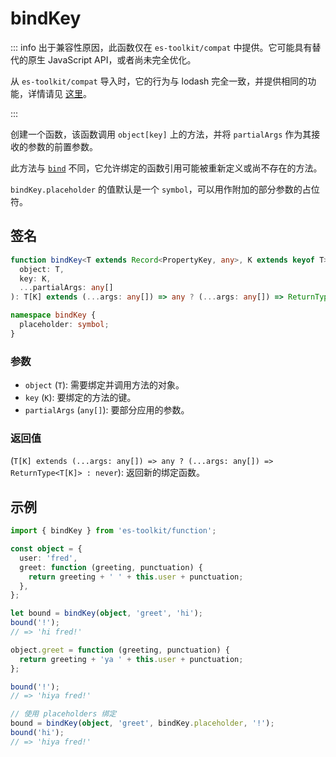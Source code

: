 # bindKey

::: info
出于兼容性原因，此函数仅在 `es-toolkit/compat` 中提供。它可能具有替代的原生 JavaScript API，或者尚未完全优化。

从 `es-toolkit/compat` 导入时，它的行为与 lodash 完全一致，并提供相同的功能，详情请见 [这里](../../../compatibility.md)。

:::

创建一个函数，该函数调用 `object[key]` 上的方法，并将 `partialArgs` 作为其接收的参数的前置参数。

此方法与 [`bind`](./bind.md) 不同，它允许绑定的函数引用可能被重新定义或尚不存在的方法。

`bindKey.placeholder` 的值默认是一个 `symbol`，可以用作附加的部分参数的占位符。

## 签名

```typescript
function bindKey<T extends Record<PropertyKey, any>, K extends keyof T>(
  object: T,
  key: K,
  ...partialArgs: any[]
): T[K] extends (...args: any[]) => any ? (...args: any[]) => ReturnType<T[K]> : never;

namespace bindKey {
  placeholder: symbol;
}
```

### 参数

- `object` (`T`): 需要绑定并调用方法的对象。
- `key` (`K`): 要绑定的方法的键。
- `partialArgs` (`any[]`): 要部分应用的参数。

### 返回值

(`T[K] extends (...args: any[]) => any ? (...args: any[]) => ReturnType<T[K]> : never`): 返回新的绑定函数。

## 示例

```typescript
import { bindKey } from 'es-toolkit/function';

const object = {
  user: 'fred',
  greet: function (greeting, punctuation) {
    return greeting + ' ' + this.user + punctuation;
  },
};

let bound = bindKey(object, 'greet', 'hi');
bound('!');
// => 'hi fred!'

object.greet = function (greeting, punctuation) {
  return greeting + 'ya ' + this.user + punctuation;
};

bound('!');
// => 'hiya fred!'

// 使用 placeholders 绑定
bound = bindKey(object, 'greet', bindKey.placeholder, '!');
bound('hi');
// => 'hiya fred!'
```

